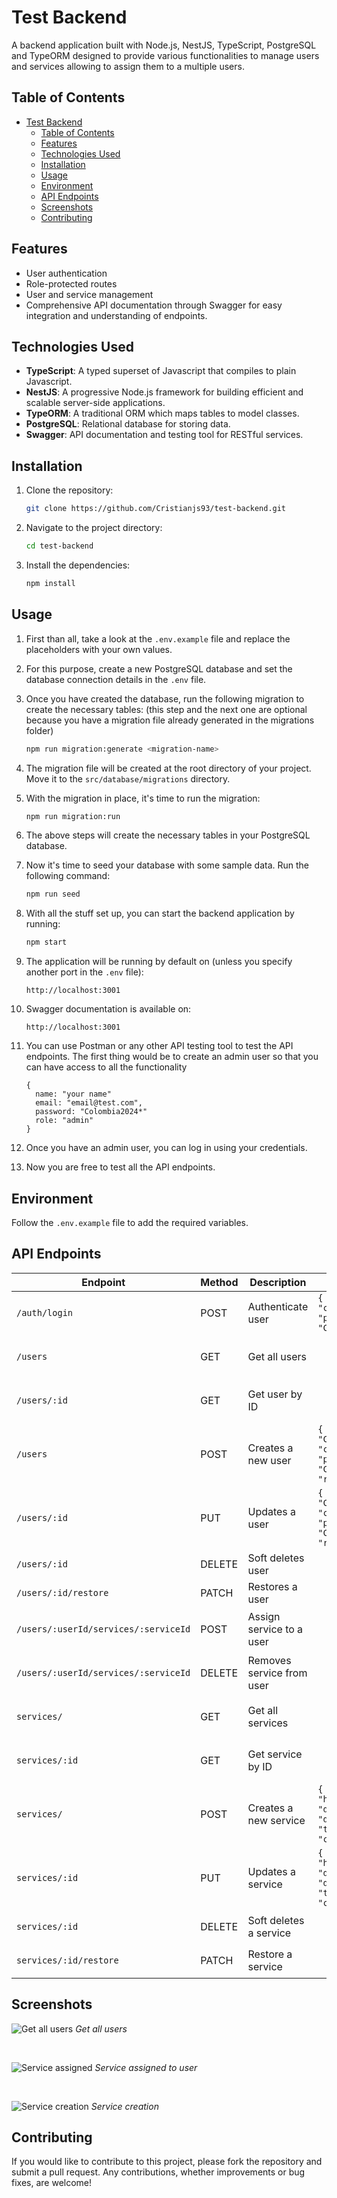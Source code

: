 # Test Backend

A backend application built with Node.js, NestJS, TypeScript, PostgreSQL and TypeORM designed to provide various functionalities to manage users and services allowing to assign them to a multiple users.

## Table of Contents

- [Test Backend](#test-backend)
  - [Table of Contents](#table-of-contents)
  - [Features](#features)
  - [Technologies Used](#technologies-used)
  - [Installation](#installation)
  - [Usage](#usage)
  - [Environment](#environment)
  - [API Endpoints](#api-endpoints)
  - [Screenshots](#screenshots)
  - [Contributing](#contributing)

## Features

- User authentication
- Role-protected routes
- User and service management
- Comprehensive API documentation through Swagger for easy integration and understanding of endpoints.

## Technologies Used

- **TypeScript**: A typed superset of Javascript that compiles to plain Javascript.
- **NestJS**: A progressive Node.js framework for building efficient and scalable server-side applications.
- **TypeORM**: A traditional ORM which maps tables to model classes.
- **PostgreSQL**: Relational database for storing data.
- **Swagger**: API documentation and testing tool for RESTful services.

## Installation

1. Clone the repository:

   ```bash
   git clone https://github.com/Cristianjs93/test-backend.git
   ```

2. Navigate to the project directory:

   ```bash
   cd test-backend
   ```

3. Install the dependencies:

   ```bash
   npm install
   ```

## Usage

1. First than all, take a look at the `.env.example` file and replace the placeholders with your own values.

2. For this purpose, create a new PostgreSQL database and set the database connection details in the `.env` file.

3. Once you have created the database, run the following migration to create the necessary tables: (this step and the next one are optional because you have a migration file already generated in the migrations folder)

   ```bash
   npm run migration:generate <migration-name>
   ```

4. The migration file will be created at the root directory of your project. Move it to the `src/database/migrations` directory.

5. With the migration in place, it's time to run the migration:

   ```bash
   npm run migration:run
   ```

6. The above steps will create the necessary tables in your PostgreSQL database.

7. Now it's time to seed your database with some sample data. Run the following command:

   ```bash
   npm run seed
   ```

8. With all the stuff set up, you can start the backend application by running:

   ```bash
   npm start
   ```

9. The application will be running by default on (unless you specify another port in the `.env` file):

   ```
   http://localhost:3001
   ```

10. Swagger documentation is available on:

    ```
    http://localhost:3001
    ```

11. You can use Postman or any other API testing tool to test the API endpoints. The first thing would be to create an admin user so that you can have access to all the functionality

    ```
    {
      name: "your name"
      email: "email@test.com",
      password: "Colombia2024*"
      role: "admin"
    }
    ```

12. Once you have an admin user, you can log in using your credentials.

13. Now you are free to test all the API endpoints.

## Environment

Follow the `.env.example` file to add the required variables.

## API Endpoints

| Endpoint                             | Method | Description               | Request Body                                                                                         | Response                                      |
| ------------------------------------ | ------ | ------------------------- | ---------------------------------------------------------------------------------------------------- | --------------------------------------------- |
| `/auth/login`                        | POST   | Authenticate user         | `{ "email": "cristian@test.com", "password": "Colombia2024*" }`                                      | `{ "token": "token" }`                        |
| `/users`                             | GET    | Get all users             |                                                                                                      | `[{ "id": 1, "name": "Cristian", ...}`        |
| `/users/:id`                         | GET    | Get user by ID            |                                                                                                      | `{ "id": 1, "name": "Cristian", ...}`         |
| `/users`                             | POST   | Creates a new user        | `{ "name": "Cristian", "email": "cristian@test.com", "password": "Colombia2024*", "role": "admin" }` | `{ "id": 1, "name": "Cristian", ... }`        |
| `/users/:id`                         | PUT    | Updates a user            | `{ "name": "Cristian", "email": "cristian@test.com", "password": "Colombia2024*", "role": "admin" }` | `User updated succesfully`                    |
| `/users/:id`                         | DELETE | Soft deletes user         |                                                                                                      | `User deleted succesfully`                    |
| `/users/:id/restore`                 | PATCH  | Restores a user           |                                                                                                      | `User restored succesfully`                   |
| `/users/:userId/services/:serviceId` | POST   | Assign service to a user  |                                                                                                      | `Service has been assigned to user services`  |
| `/users/:userId/services/:serviceId` | DELETE | Removes service from user |                                                                                                      | `Service has been removed from user services` |
| `services/`                          | GET    | Get all services          |                                                                                                      | `[{ "id": 1, "name": "healthcare", ...}]`     |
| `services/:id`                       | GET    | Get service by ID         |                                                                                                      | `{ "id": 1, "name": "healthcare", ...}`       |
| `services/`                          | POST   | Creates a new service     | `{ "name": "healthcare", "description": "description", "type": "Health", "cost": 100 }`              | `{ "id": 1, "name": "healthcare", ...}`       |
| `services/:id`                       | PUT    | Updates a service         | `{ "name": "healthcare", "description": "description", "type": "Health", "cost": 100 }`              | `{ "id": 1, "name": "healthcare", ...}`       |
| `services/:id`                       | DELETE | Soft deletes a service    |                                                                                                      | `Service deleted successfully`                |
| `services/:id/restore`               | PATCH  | Restore a service         |                                                                                                      | `Service restored successfully`               |

## Screenshots

![Get all users](assets/all-users.png)
_*Get all users*_

<br/>

![Service assigned](assets/assign-service.png)
_*Service assigned to user*_

<br/>

![Service creation](assets/service-creation.png)
_*Service creation*_

## Contributing

If you would like to contribute to this project, please fork the repository and submit a pull request. Any contributions, whether improvements or bug fixes, are welcome!
